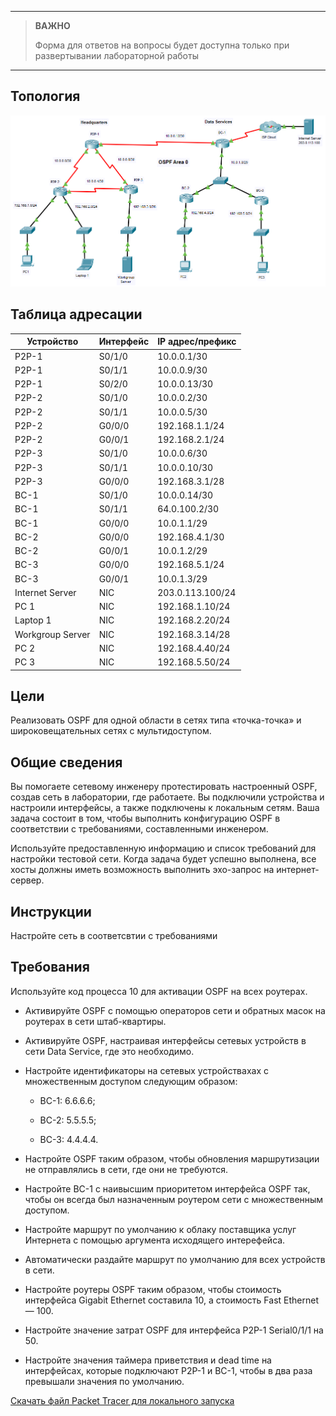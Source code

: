 
---

> **ВАЖНО**
> 
> Форма для ответов на вопросы будет доступна только при развертывании лабораторной работы 

---

## Топология

![](./assets/topology.png)

## Таблица адресации

| Устройство       | Интерфейс | IP адрес/префикс |
|------------------|-----------|------------------|
| P2P-1            | S0/1/0    | 10.0.0.1/30      |
| P2P-1            | S0/1/1    | 10.0.0.9/30      |
| P2P-1            | S0/2/0    | 10.0.0.13/30     |
| P2P-2            | S0/1/0    | 10.0.0.2/30      |
| P2P-2            | S0/1/1    | 10.0.0.5/30      |
| P2P-2            | G0/0/0    | 192.168.1.1/24   |
| P2P-2            | G0/0/1    | 192.168.2.1/24   |
| P2P-3            | S0/1/0    | 10.0.0.6/30      |
| P2P-3            | S0/1/1    | 10.0.0.10/30     |
| P2P-3            | G0/0/0    | 192.168.3.1/28   |
| BC-1             | S0/1/0    | 10.0.0.14/30     |
| BC-1             | S0/1/1    | 64.0.100.2/30    |
| BC-1             | G0/0/0    | 10.0.1.1/29      |
| BC-2             | G0/0/0    | 192.168.4.1/30   |
| BC-2             | G0/0/1    | 10.0.1.2/29      |
| BC-3             | G0/0/0    | 192.168.5.1/24   |
| BC-3             | G0/0/1    | 10.0.1.3/29      |
| Internet Server  | NIC       | 203.0.113.100/24 |
| PC 1             | NIC       | 192.168.1.10/24  |
| Laptop 1         | NIC       | 192.168.2.20/24  |
| Workgroup Server | NIC       | 192.168.3.14/28  |
| PC 2             | NIC       | 192.168.4.40/24  |
| PC 3             | NIC       | 192.168.5.50/24  |

## Цели

Реализовать OSPF для одной области в сетях типа «точка-точка» и широковещательных сетях с мультидоступом.

## Общие сведения

Вы помогаете сетевому инженеру протестировать настроенный OSPF, создав сеть в лаборатории, где работаете. Вы подключили устройства и настроили интерфейсы, а также подключены к локальным сетям. Ваша задача состоит в том, чтобы выполнить конфигурацию OSPF в соответствии с требованиями, составленными инженером.

Используйте предоставленную информацию и список требований для настройки тестовой сети. Когда задача будет успешно выполнена, все хосты должны иметь возможность выполнить эхо-запрос на интернет-сервер.

## Инструкции

Настройте сеть в соответсвтии с требованиями

## Требования

Используйте код процесса 10 для активации OSPF на всех роутерах.

- Активируйте OSPF с помощью операторов сети и обратных масок на роутерах в сети штаб-квартиры.

- Активируйте OSPF, настраивая интерфейсы сетевых устройств в сети Data Service, где это необходимо.

- Настройте идентификаторы на сетевых устройствахах с множественным доступом следующим образом:

    - BC-1: 6.6.6.6;

    - BC-2: 5.5.5.5;

    - BC-3: 4.4.4.4.

- Настройте OSPF таким образом, чтобы обновления маршрутизации не отправлялись в сети, где они не требуются.

- Настройте BC-1 с наивысшим приоритетом интерфейса OSPF так, чтобы он всегда был назначенным роутером сети с множественным доступом.

- Настройте маршрут по умолчанию к облаку поставщика услуг Интернета с помощью аргумента исходящего интерефейса.

- Автоматически раздайте маршрут по умолчанию для всех устройств в сети.

- Настройте роутеры OSPF таким образом, чтобы стоимость интерфейса Gigabit Ethernet составила 10, а стоимость Fast Ethernet — 100.

- Настройте значение затрат OSPF для интерфейса P2P-1 Serial0/1/1 на 50.

- Настройте значения таймера приветствия и dead time на интерфейсах, которые подключают P2P-1 и BC-1, чтобы в два раза превышали значения по умолчанию.

[Скачать файл Packet Tracer для локального запуска](./assets/2.7.1-lab.pka)
